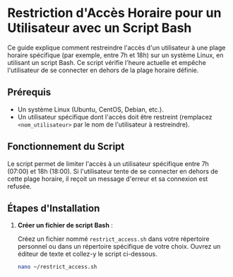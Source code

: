 # Restriction d'Accès Horaire pour un Utilisateur avec un Script Bash

Ce guide explique comment restreindre l'accès d'un utilisateur à une plage horaire spécifique (par exemple, entre 7h et 18h) sur un système Linux, en utilisant un script Bash. Ce script vérifie l'heure actuelle et empêche l'utilisateur de se connecter en dehors de la plage horaire définie.

## Prérequis

- Un système Linux (Ubuntu, CentOS, Debian, etc.).
- Un utilisateur spécifique dont l'accès doit être restreint (remplacez `<nom_utilisateur>` par le nom de l'utilisateur à restreindre).

## Fonctionnement du Script

Le script permet de limiter l'accès à un utilisateur spécifique entre 7h (07:00) et 18h (18:00). Si l'utilisateur tente de se connecter en dehors de cette plage horaire, il reçoit un message d'erreur et sa connexion est refusée.

## Étapes d'Installation

1. **Créer un fichier de script Bash** :
   
   Créez un fichier nommé `restrict_access.sh` dans votre répertoire personnel ou dans un répertoire spécifique de votre choix. Ouvrez un éditeur de texte et collez-y le script ci-dessous.

   ```bash
   nano ~/restrict_access.sh
